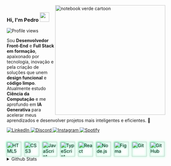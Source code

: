 <img src="https://cdn.jsdelivr.net/gh/pedrovyg/notebook-verde.png/notebook-verde.png" alt="notebook verde cartoon" width="350px" align="right"/>

### Hi, I'm Pedro <img src="https://media.giphy.com/media/hvRJCLFzcasrR4ia7z/giphy.gif" width="30">
<p align="left"> <img src="https://komarev.com/ghpvc/?username=pedrovyg&color=green" alt="Profile views" /> </p>

Sou **Desenvolvedor Front-End** e **Full Stack em formação**, apaixonado por tecnologia, inovação e pela criação de soluções que unem **design funcional** e **código limpo**. <br>
Atualmente estudo **Ciência da Computação** e me aprofundo em **IA Generativa** para acelerar meus aprendizados e desenvolver projetos mais inteligentes e eficientes. 🚀
 
<!-- Botões personalizados com links -->
<div align="left">

  <a href="https://www.linkedin.com/in/pedrovygotsky" target="_blank">
    <img src="https://img.shields.io/badge/connect_on-LinkedIn-0A66C2?style=flat-square&logo=linkedin&logoColor=white" alt="LinkedIn"/>
  </a>

  <a href="https://discord.com/users/276544649148235776" target="_blank">
    <img src="https://img.shields.io/badge/join_me_on-Discord-5865F2?style=flat-square&logo=discord&logoColor=white" alt="Discord"/>
  </a>

  <a href="https://www.instagram.com/pedrovygotsky" target="_blank">
    <img src="https://img.shields.io/badge/follow_on-Instagram-E4405F?style=flat-square&logo=instagram&logoColor=white" alt="Instagram"/>
  </a>

  <a href="https://open.spotify.com/user/pedrovygotsky" target="_blank">
    <img src="https://img.shields.io/badge/listening_on-Spotify-1DB954?style=flat-square&logo=spotify&logoColor=white" alt="Spotify"/>
  </a>

</div>

##

<div align="left" style="display: flex; flex-wrap: wrap; gap: 12px; margin-top: 10px;">
  <img src="https://cdn.jsdelivr.net/gh/devicons/devicon/icons/html5/html5-original.svg" height="45" alt="HTML5" title="HTML5" style="filter: drop-shadow(0 0 3px #00FF7F); transform: scale(1.05);"/>
  <img src="https://cdn.jsdelivr.net/gh/devicons/devicon/icons/css3/css3-original.svg" height="45" alt="CSS3" title="CSS3" style="filter: drop-shadow(0 0 3px #00FF7F); transform: scale(1.05);"/>
  <img src="https://cdn.jsdelivr.net/gh/devicons/devicon/icons/javascript/javascript-plain.svg" height="45" alt="JavaScript" title="JavaScript" style="filter: drop-shadow(0 0 3px #00FF7F); transform: scale(1.05);"/>
  <img src="https://cdn.jsdelivr.net/gh/devicons/devicon/icons/typescript/typescript-plain.svg" height="45" alt="TypeScript" title="TypeScript" style="filter: drop-shadow(0 0 3px #00FF7F); transform: scale(1.05);"/>
  <img src="https://cdn.jsdelivr.net/gh/devicons/devicon/icons/react/react-original.svg" height="45" alt="React" title="React" style="filter: drop-shadow(0 0 3px #00FF7F); transform: scale(1.05);"/>
  <img src="https://cdn.jsdelivr.net/gh/devicons/devicon/icons/nodejs/nodejs-original.svg" height="45" alt="Node.js" title="Node.js" style="filter: drop-shadow(0 0 3px #00FF7F); transform: scale(1.05);"/>
  <img src="https://cdn.jsdelivr.net/gh/devicons/devicon/icons/figma/figma-original.svg" height="45" alt="Figma" title="Figma" style="filter: drop-shadow(0 0 3px #00FF7F); transform: scale(1.05);"/>
  <img src="https://cdn.jsdelivr.net/gh/devicons/devicon/icons/git/git-original.svg" height="45" alt="Git" title="Git" style="filter: drop-shadow(0 0 3px #00FF7F); transform: scale(1.05);"/>
  <img src="https://cdn.jsdelivr.net/gh/devicons/devicon/icons/github/github-original.svg" height="45" alt="GitHub" title="GitHub" style="filter: drop-shadow(0 0 3px #00FF7F); transform: scale(1.05);"/>
</div>



<details>
  <summary>Github Stats</summary>

  <a href="#">
    <img 
      src="https://github-readme-stats.vercel.app/api?username=pedrovyg&theme=dark&show_icons=true&count_private=true&hide_border=true&rank_icon=github" 
      alt="Pedro Vygotsky GitHub stats" 
      height="180em"
    />
  </a>
  <a href="#">
    <img 
      src="https://github-readme-stats.vercel.app/api/top-langs/?username=pedrovyg&layout=compact&theme=dark&count_private=true&hide_border=true" 
      alt="Top Langs" 
      height="180em"
    />
  </a>
</details>
